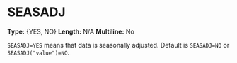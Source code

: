 # SEASADJ
**Type:** {YES, NO}
**Length:** N/A
**Multiline:** No

`SEASADJ=YES` means that data is seasonally adjusted. Default is
`SEASADJ=NO` or `SEASADJ("value")=NO`.
